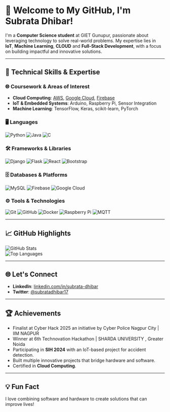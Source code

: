 # 👋 Welcome to My GitHub, I'm Subrata Dhibar!  

I'm a **Computer Science student** at GIET Gunupur, passionate about leveraging technology to solve real-world problems. My expertise lies in **IoT**, **Machine Learning**, **CLOUD** and **Full-Stack Development**, with a focus on building impactful and innovative solutions.

---

## 🚀 Technical Skills & Expertise  

### 🌐 **Coursework & Areas of Interest**
- **Cloud Computing**: [AWS](https://aws.amazon.com/), [Google Cloud](https://cloud.google.com/), [Firebase](https://firebase.google.com/)  
- **IoT & Embedded Systems**: Arduino, Raspberry Pi, Sensor Integration  
- **Machine Learning**: TensorFlow, Keras, scikit-learn, PyTorch  

### 🖥️ **Languages**
![Python](https://img.shields.io/badge/Python-3.9-blue?style=flat-square)
![Java](https://img.shields.io/badge/Java-8-orange?style=flat-square)
![C](https://img.shields.io/badge/C-%2300599C.svg?style=flat-square)

### 🛠️ **Frameworks & Libraries**
![Django](https://img.shields.io/badge/Django-3.2-green?style=flat-square)
![Flask](https://img.shields.io/badge/Flask-2.0-black?style=flat-square)
![React](https://img.shields.io/badge/React-16.x-blue?style=flat-square)
![Bootstrap](https://img.shields.io/badge/Bootstrap-5-purple?style=flat-square)

### 🗄️ **Databases & Platforms**
![MySQL](https://img.shields.io/badge/MySQL-8.x-blue?style=flat-square)
![Firebase](https://img.shields.io/badge/Firebase-%23FFCA28.svg?style=flat-square)
![Google Cloud](https://img.shields.io/badge/GCP-%23EA4335.svg?style=flat-square)

### ⚙️ **Tools & Technologies**
![Git](https://img.shields.io/badge/Git-%23F05033.svg?style=flat-square)
![GitHub](https://img.shields.io/badge/GitHub-%23181717.svg?style=flat-square)
![Docker](https://img.shields.io/badge/Docker-%232496ED.svg?style=flat-square)
![Raspberry Pi](https://img.shields.io/badge/Raspberry%20Pi-4B-green?style=flat-square)
![MQTT](https://img.shields.io/badge/MQTT-%230062E3.svg?style=flat-square)

---

## 📈 GitHub Highlights  

![GitHub Stats](https://github-readme-stats.vercel.app/api?username=SubrataD27&show_icons=true&count_private=true&hide_border=true&theme=radical)  
![Top Languages](https://github-readme-stats.vercel.app/api/top-langs/?username=SubrataD27&layout=compact&hide_border=true&theme=radical)  

---

## 🌐 Let's Connect  

- **LinkedIn**: [linkedin.com/in/subrata-dhibar](https://www.linkedin.com/in/subrata-dhibar)  
- **Twitter**: [@subratadhibar17](https://twitter.com/subratadhibar17)  

---

## 🏆 Achievements  
- Finalist at Cyber Hack 2025 an initiative by Cyber Police Nagpur City | IIM NAGPUR
- Winner at 6th Technovation Hackathon | SHARDA UNIVERSITY , Greater Noida
- Participating in **SIH 2024** with an IoT-based project for accident detection.  
- Built multiple innovative projects that bridge hardware and software.  
- Certified in **Cloud Computing**.  

---

## 💡 Fun Fact  

I love combining software and hardware to create solutions that can improve lives!  
